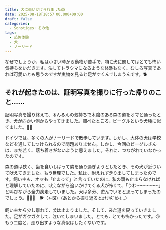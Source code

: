 ```yaml
---
title: 犬に追いかけられました😱
date: 2025-08-18T18:57:00.000+09:00
draft: false
categories:
  - Sonstiges・その他
tags:
  - 恐怖体験
  - 犬
  - ノーリード
---
```


なぜでしょうか、私は小さい時から動物が苦手で、特に犬に関してはとても怖い気持ちをいだきます。決してトラウマになるような体験もなく、むしろ写真であれば可愛いとも思うのですが実物を見ると足がすくんでしまうんです。🐕

## それが起きたのは、証明写真を撮りに行った帰りのこと……

証明写真を撮り終えて、るんるんの気持ちで木陰のある森の道をオマと通ったとき、犬が向かい側からやってきました。調べたところ、ビーグルという犬種に似てました。🐕‍🦺

ドイツでは、多くの人がノーリードで散歩しています。しかし、大体の犬は学校などを通してしつけられるので問題ありません。しかし、今回のビーグルさんは、まだ若く、落ち着きがないように思えました。それに、つながれていなかったのです。

森の道は狭く、歯を食いしばって隣を通り過ぎようとしたとき、その犬が近づいて吠えてきました。もう無理でした。私は、耐えれず走り出してしまったのです。飼い主も、オマも「止まって」と言っていたのに、私の頭も止まらなければと理解していたのに、吠えながら追いかけてくる犬が怖くて、「うわ〜〜〜〜〜」と叫びながら全力疾走していました。犬は多分、遊んでいると思ってしまったのでしょう。🏃‍♀💨　🐕（←図）（あとから振り返るとｶﾅﾘﾊｽﾞｶｼｲ…）

飼い主から少し離れて、犬は止まりました。そして、来た道を戻っていきました。足がガクガクして、泣いてしまいました。とても、とても怖かったです。😢もう二度と、走り出すような真似はしたくないです。
